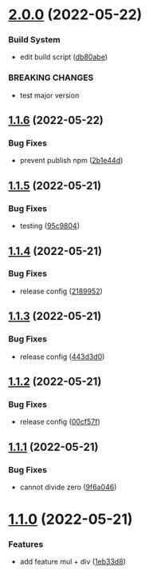 # [2.0.0](https://github.com/colorye/demo-release/compare/v1.1.6...v2.0.0) (2022-05-22)


### Build System

* edit build script ([db80abe](https://github.com/colorye/demo-release/commit/db80abeaece527bd6879795ae313be9657484fcb))


### BREAKING CHANGES

* test major version

## [1.1.6](https://github.com/colorye/demo-release/compare/v1.1.5...v1.1.6) (2022-05-22)


### Bug Fixes

* prevent publish npm ([2b1e44d](https://github.com/colorye/demo-release/commit/2b1e44d9e1036bcfc16401a4d990a0bf5ea4e986))

## [1.1.5](https://github.com/colorye/demo-release/compare/v1.1.4...v1.1.5) (2022-05-21)


### Bug Fixes

* testing ([95c9804](https://github.com/colorye/demo-release/commit/95c9804320a0e988285e47bbce0aa65f27928f59))

## [1.1.4](https://github.com/colorye/demo-release/compare/v1.1.3...v1.1.4) (2022-05-21)


### Bug Fixes

* release config ([2189952](https://github.com/colorye/demo-release/commit/21899526452a9b0ebe06ddef6cfb863803b3ff1f))

## [1.1.3](https://github.com/colorye/demo-release/compare/v1.1.2...v1.1.3) (2022-05-21)


### Bug Fixes

* release config ([443d3d0](https://github.com/colorye/demo-release/commit/443d3d0d7535cdbe524f0e278635d05abed370ae))

## [1.1.2](https://github.com/colorye/demo-release/compare/v1.1.1...v1.1.2) (2022-05-21)


### Bug Fixes

* release config ([00cf57f](https://github.com/colorye/demo-release/commit/00cf57f4fe4bec8e99d5e40d6a19e89aad24736d))

## [1.1.1](https://github.com/colorye/demo-release/compare/v1.1.0...v1.1.1) (2022-05-21)


### Bug Fixes

* cannot divide zero ([9f6a046](https://github.com/colorye/demo-release/commit/9f6a046226c4190ed85702b521502756fa69824c))

# [1.1.0](https://github.com/colorye/demo-release/compare/v1.0.1...v1.1.0) (2022-05-21)


### Features

* add feature mul + div ([1eb33d8](https://github.com/colorye/demo-release/commit/1eb33d87bafda3e1b3c3c3226889211ccb445ed3))
